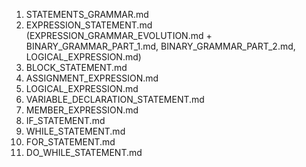 1. STATEMENTS_GRAMMAR.md
2. EXPRESSION_STATEMENT.md (EXPRESSION_GRAMMAR_EVOLUTION.md + BINARY_GRAMMAR_PART_1.md, BINARY_GRAMMAR_PART_2.md, LOGICAL_EXPRESSION.md)
3. BLOCK_STATEMENT.md
4. ASSIGNMENT_EXPRESSION.md
5. LOGICAL_EXPRESSION.md
6. VARIABLE_DECLARATION_STATEMENT.md
7. MEMBER_EXPRESSION.md
8. IF_STATEMENT.md
9. WHILE_STATEMENT.md
10. FOR_STATEMENT.md
11. DO_WHILE_STATEMENT.md
